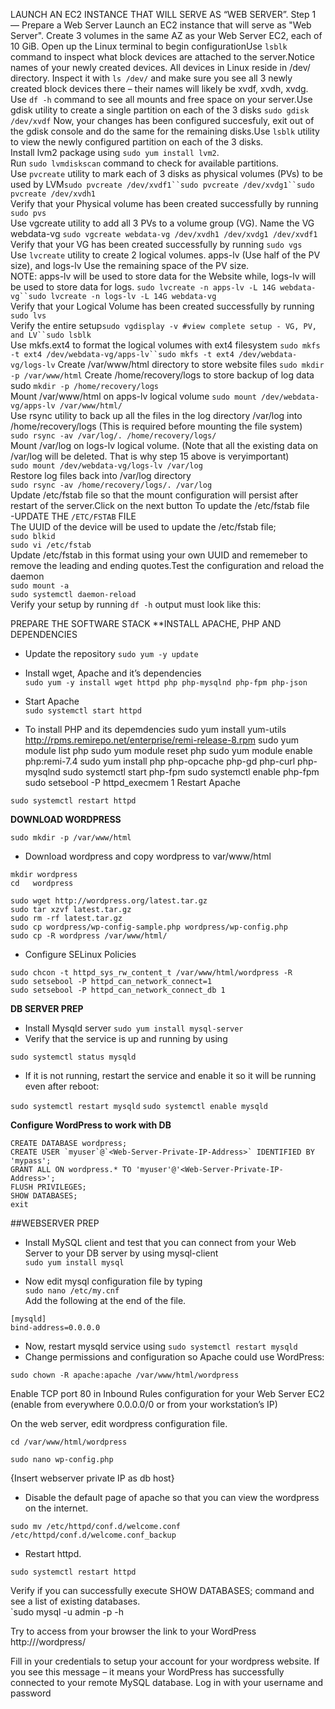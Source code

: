 LAUNCH AN EC2 INSTANCE THAT WILL SERVE AS “WEB SERVER”.
Step 1 — Prepare a Web Server
Launch an EC2 instance that will serve as "Web Server". Create 3 volumes in the same AZ as your Web Server EC2, each of 10 GiB.
Open up the Linux terminal to begin configurationUse `lsblk` command to inspect what block devices are attached to the server.Notice names of your newly created devices. All devices in Linux reside in /dev/ directory.
Inspect it with `ls /dev/` and make sure you see all 3 newly created block devices there – their names will likely be xvdf, xvdh, xvdg.<br>
Use `df -h` command to see all mounts and free space on your server.Use gdisk utility to create a single partition on each of the 3 disks `sudo gdisk /dev/xvdf`
Now, your changes has been configured succesfuly, exit out of the gdisk console and do the same for the remaining disks.Use `lsblk` utility to view the newly configured partition on each of the 3 disks. <br>
Install lvm2 package using `sudo yum install lvm2`. <br>
Run `sudo lvmdiskscan` command to check for available partitions.<br>
Use `pvcreate` utility to mark each of 3 disks as physical volumes (PVs) to be used by LVM`sudo pvcreate /dev/xvdf1``sudo pvcreate /dev/xvdg1``sudo pvcreate /dev/xvdh1`<br>
Verify that your Physical volume has been created successfully by running `sudo pvs`<br>
Use vgcreate utility to add all 3 PVs to a volume group (VG). Name the VG webdata-vg `sudo vgcreate webdata-vg /dev/xvdh1 /dev/xvdg1 /dev/xvdf1`
Verify that your VG has been created successfully by running `sudo vgs`<br>
Use `lvcreate` utility to create 2 logical volumes. apps-lv (Use half of the PV size), and logs-lv Use the remaining space of the PV size. <br>
NOTE: apps-lv will be used to store data for the Website while, logs-lv will be used to store data for logs. `sudo lvcreate -n apps-lv -L 14G webdata-vg``sudo lvcreate -n logs-lv -L 14G webdata-vg`<br>
Verify that your Logical Volume has been created successfully by running `sudo lvs`<br>
Verify the entire setup`sudo vgdisplay -v #view complete setup - VG, PV, and LV``sudo lsblk`<br>
Use mkfs.ext4 to format the logical volumes with ext4 filesystem `sudo mkfs -t ext4 /dev/webdata-vg/apps-lv``sudo mkfs -t ext4 /dev/webdata-vg/logs-lv`
Create /var/www/html directory to store website files `sudo mkdir -p /var/www/html` Create /home/recovery/logs to store backup of log data sudo `mkdir -p /home/recovery/logs`<br>
Mount /var/www/html on apps-lv logical volume `sudo mount /dev/webdata-vg/apps-lv /var/www/html/`<br>
Use rsync utility to back up all the files in the log directory /var/log into /home/recovery/logs (This is required before mounting the file system) <br>
`sudo rsync -av /var/log/. /home/recovery/logs/`<br>
Mount /var/log on logs-lv logical volume. (Note that all the existing data on /var/log will be deleted. That is why step 15 above is veryimportant)<br>
`sudo mount /dev/webdata-vg/logs-lv /var/log`<br>
Restore log files back into /var/log directory <br> 
`sudo rsync -av /home/recovery/logs/. /var/log`<br>
Update /etc/fstab file so that the mount configuration will persist after restart of the server.Click on the next button To update the /etc/fstab file<br>
-UPDATE THE `/ETC/FSTAB` FILE <br>
The UUID of the device will be used to update the /etc/fstab file;<br>
`sudo blkid`<br>
`sudo vi /etc/fstab`<br>
Update /etc/fstab in this format using your own UUID and rememeber to remove the leading and ending quotes.Test the configuration and reload the daemon <br>
`sudo mount -a`<br>
`sudo systemctl daemon-reload`<br>
Verify your setup by running `df -h` output must look like this:<br>

PREPARE THE SOFTWARE STACK
**INSTALL APACHE, PHP AND DEPENDENCIES <br>

- Update the repository
`sudo yum -y update`

- Install wget, Apache and it’s dependencies <br>
`sudo yum -y install wget httpd php php-mysqlnd php-fpm php-json`



- Start Apache <br>
`sudo systemctl start httpd`<br>


- To install PHP and its depemdencies
sudo yum install yum-utils http://rpms.remirepo.net/enterprise/remi-release-8.rpm
sudo yum module list php
sudo yum module reset php
sudo yum module enable php:remi-7.4
sudo yum install php php-opcache php-gd php-curl php-mysqlnd
sudo systemctl start php-fpm
sudo systemctl enable php-fpm
sudo setsebool -P httpd_execmem 1
Restart Apache

 `sudo systemctl restart httpd`

**DOWNLOAD WORDPRESS** <br>

`sudo mkdir -p /var/www/html`
- Download wordpress and copy wordpress to var/www/html

`mkdir wordpress`<br>
`cd   wordpress`<br>
```
sudo wget http://wordpress.org/latest.tar.gz
sudo tar xzvf latest.tar.gz
sudo rm -rf latest.tar.gz
sudo cp wordpress/wp-config-sample.php wordpress/wp-config.php
sudo cp -R wordpress /var/www/html/
```


- Configure SELinux Policies
```
sudo chcon -t httpd_sys_rw_content_t /var/www/html/wordpress -R
sudo setsebool -P httpd_can_network_connect=1
sudo setsebool -P httpd_can_network_connect_db 1
```

**DB SERVER PREP**<br>
- Install Mysqld server
`sudo yum install mysql-server`
- Verify that the service is up and running by using 

`sudo systemctl status mysqld`

- If it is not running, restart the service and enable it so it will be running even after reboot:

`sudo systemctl restart mysqld`
`sudo systemctl enable mysqld`

**Configure WordPress to work with DB** <br>
```
CREATE DATABASE wordpress;
CREATE USER `myuser`@`<Web-Server-Private-IP-Address>` IDENTIFIED BY 'mypass';
GRANT ALL ON wordpress.* TO 'myuser'@'<Web-Server-Private-IP-Address>';
FLUSH PRIVILEGES;
SHOW DATABASES;
exit
```


##WEBSERVER PREP <br>

- Install MySQL client and test that you can connect from your Web Server to your DB server by using mysql-client <br>
`sudo yum install mysql`

- Now edit mysql configuration file by typing <br>
`sudo nano /etc/my.cnf`<br>
Add the following at the end of the file.
```
[mysqld]
bind-address=0.0.0.0
```

- Now, restart mysqld service using 
`sudo systemctl restart mysqld`
- Change permissions and configuration so Apache could use WordPress: <br>

`sudo chown -R apache:apache /var/www/html/wordpress` <br>

Enable TCP port 80 in Inbound Rules configuration for your Web Server EC2 (enable from everywhere 0.0.0.0/0 or from your workstation’s IP)

On the web server, edit wordpress configuration file.<br>

`cd /var/www/html/wordpress`<br>

 `sudo nano wp-config.php`

{Insert webserver private IP as db host}



- Disable the default page of apache so that you can view the wordpress on the internet.
```
sudo mv /etc/httpd/conf.d/welcome.conf /etc/httpd/conf.d/welcome.conf_backup
```

- Restart httpd. 

`sudo systemctl restart httpd`



Verify if you can successfully execute SHOW DATABASES; command and see a list of existing databases. <br>
`sudo mysql -u admin -p -h <DB-Server-Private-IP-address>



Try to access from your browser the link to your WordPress http://<Webserver-Public-Ip>/wordpress/


Fill in your credentials to setup your account for your wordpress website. If you see this message – it means your WordPress has successfully connected to your remote MySQL database.
Log in with your username and password


 
